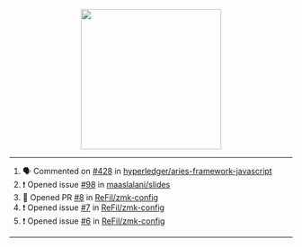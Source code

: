 <p align="center">
<img src="https://user-images.githubusercontent.com/61358536/126118557-75ac74a7-4655-4289-9a8d-e536322b7423.png" height="250" width="250"/>
</p>

---

<!--START_SECTION:activity-->
1. 🗣 Commented on [#428](https://github.com/hyperledger/aries-framework-javascript/issues/428) in [hyperledger/aries-framework-javascript](https://github.com/hyperledger/aries-framework-javascript)
2. ❗️ Opened issue [#98](https://github.com/maaslalani/slides/issues/98) in [maaslalani/slides](https://github.com/maaslalani/slides)
3. 💪 Opened PR [#8](https://github.com/ReFil/zmk-config/pull/8) in [ReFil/zmk-config](https://github.com/ReFil/zmk-config)
4. ❗️ Opened issue [#7](https://github.com/ReFil/zmk-config/issues/7) in [ReFil/zmk-config](https://github.com/ReFil/zmk-config)
5. ❗️ Opened issue [#6](https://github.com/ReFil/zmk-config/issues/6) in [ReFil/zmk-config](https://github.com/ReFil/zmk-config)
<!--END_SECTION:activity-->

---
